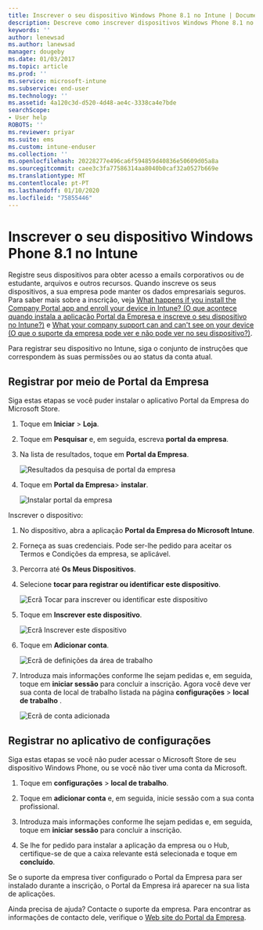 ```yaml
---
title: Inscrever o seu dispositivo Windows Phone 8.1 no Intune | Documentos da Microsoft
description: Descreve como inscrever dispositivos Windows Phone 8.1 no Intune
keywords: ''
author: lenewsad
ms.author: lanewsad
manager: dougeby
ms.date: 01/03/2017
ms.topic: article
ms.prod: ''
ms.service: microsoft-intune
ms.subservice: end-user
ms.technology: ''
ms.assetid: 4a120c3d-d520-4d48-ae4c-3338ca4e7bde
searchScope:
- User help
ROBOTS: ''
ms.reviewer: priyar
ms.suite: ems
ms.custom: intune-enduser
ms.collection: ''
ms.openlocfilehash: 20228277e496ca6f594859d40836e50609d05a8a
ms.sourcegitcommit: caee3c3fa77586314aa8040b0caf32a0527b669e
ms.translationtype: MT
ms.contentlocale: pt-PT
ms.lasthandoff: 01/10/2020
ms.locfileid: "75855446"
---
```

# <a name="enroll-your-windows-phone-81-device-in-intune"></a>Inscrever o seu dispositivo Windows Phone 8.1 no Intune  

Registre seus dispositivos para obter acesso a emails corporativos ou de estudante, arquivos e outros recursos. Quando inscreve os seus dispositivos, a sua empresa pode manter os dados empresariais seguros. Para saber mais sobre a inscrição, veja [What happens if you install the Company Portal app and enroll your device in Intune? (O que acontece quando instala a aplicação Portal da Empresa e inscreve o seu dispositivo no Intune?)](what-happens-if-you-install-the-company-portal-app-and-enroll-your-device-in-intune-windows.md) e [What your company support can and can't see on your device (O que o suporte da empresa pode ver e não pode ver no seu dispositivo?)](what-info-can-your-company-see-when-you-enroll-your-device-in-intune.md).  

Para registrar seu dispositivo no Intune, siga o conjunto de instruções que correspondem às suas permissões ou ao status da conta atual.

## <a name="enroll-through-company-portal"></a>Registrar por meio de Portal da Empresa  
Siga estas etapas se você puder instalar o aplicativo Portal da Empresa do Microsoft Store. 

1. Toque em **Iniciar** > **Loja**.  

2. Toque em **Pesquisar** e, em seguida, escreva **portal da empresa**.  

3. Na lista de resultados, toque em **Portal da Empresa**.  


    ![Resultados da pesquisa de portal da empresa](./media/WP81-1-CP-search-store-v2.png)  

4. Toque em **Portal da Empresa**&gt; **instalar**.  


    ![Instalar portal da empresa](./media/WP81-2-CP-install-v2.png)  

Inscrever o dispositivo:  

1. No dispositivo, abra a aplicação **Portal da Empresa do Microsoft Intune**.  


2. Forneça as suas credenciais. Pode ser-lhe pedido para aceitar os Termos e Condições da empresa, se aplicável.  

3. Percorra até **Os Meus Dispositivos**.  

4. Selecione **tocar para registrar ou identificar este dispositivo**.  


    ![Ecrã Tocar para inscrever ou identificar este dispositivo](./media/WP81-enroll-1-swipe-my-devices.png)  

5. Toque em **Inscrever este dispositivo**.  


    ![Ecrã Inscrever este dispositivo](./media/WP81-enroll-2-enroll-this-device.png)  

6. Toque em **Adicionar conta**.  


    ![Ecrã de definições da área de trabalho](./media/WP81-enroll-3-workplace-add-acct.png)  

7. Introduza mais informações conforme lhe sejam pedidas e, em seguida, toque em **iniciar sessão** para concluir a inscrição. Agora você deve ver sua conta de local de trabalho listada na página **configurações** &gt; **local de trabalho** .  


    ![Ecrã de conta adicionada](./media/WP81-enroll-4-account-added.png)  

## <a name="enroll-through-settings-app"></a>Registrar no aplicativo de configurações  
Siga estas etapas se você não puder acessar o Microsoft Store de seu dispositivo Windows Phone, ou se você não tiver uma conta da Microsoft.

1. Toque em **configurações** &gt; **local de trabalho**.  

2. Toque em **adicionar conta** e, em seguida, inicie sessão com a sua conta profissional.  

3. Introduza mais informações conforme lhe sejam pedidas e, em seguida, toque em **iniciar sessão** para concluir a inscrição.  

4. Se lhe for pedido para instalar a aplicação da empresa ou o Hub, certifique-se de que a caixa relevante está selecionada e toque em **concluído**.  

Se o suporte da empresa tiver configurado o Portal da Empresa para ser instalado durante a inscrição, o Portal da Empresa irá aparecer na sua lista de aplicações.  

Ainda precisa de ajuda? Contacte o suporte da empresa. Para encontrar as informações de contacto dele, verifique o [Web site do Portal da Empresa](https://go.microsoft.com/fwlink/?linkid=2010980).
